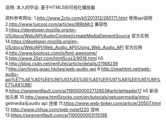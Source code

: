 说明:
本人的毕设:  基于HTML5的可视化播放器

资料参考网址:
1.http://www.2cto.com/kf/201312/265171.html  使用api说明
2.http://www.tuicool.com/articles/IBRbMr2  兼容性
3.https://developer.mozilla.org/en-US/docs/Web/API/AudioContext/createMediaElementSource  官方实例
14.https://developer.mozilla.org/en-US/docs/Web/API/Web_Audio_API/Using_Web_Audio_API    官方应用
4.http://www.bootcss.com/p/font-awesome/
5.http://www.25xt.com/html5css3/9018.html   h5
6.http://blog.csdn.net/renfufei/article/details/21168239
7.http://archives.guao.hk/tag/web-audio-api
8.http://newhtml.net/web-audio-api%E7%AE%80%E6%98%93%E5%85%A5%E9%97%A8%E6%95%99%E7%A8%8B/
9.https://segmentfault.com/a/1190000002712653#articleHeader17  h5 新添加元素
10.http://www.html5rocks.com/en/tutorials/getusermedia/intro/   getmedia与audio api 连接
11.https://www.web-tinker.com/article/20507.html
12.http://www.chhua.com/web-note1220   混响
13.https://segmentfault.com/a/1190000003115198
